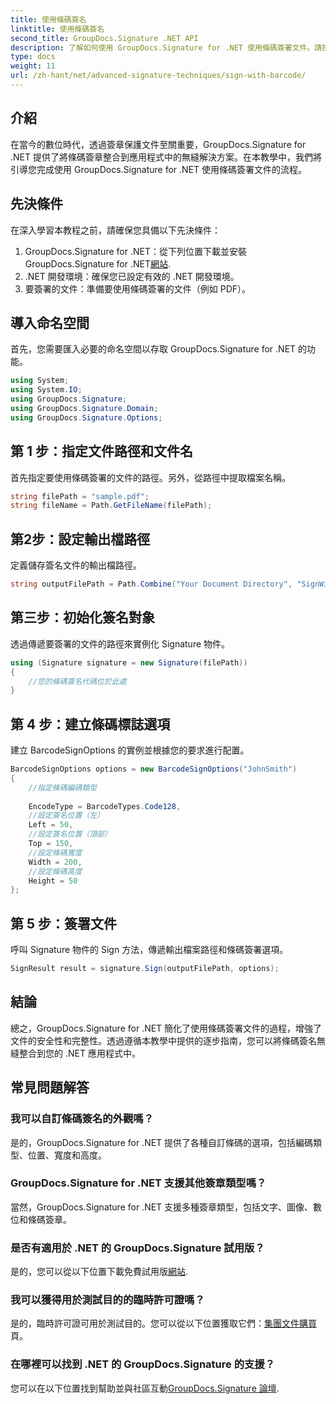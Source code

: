 ```yaml
---
title: 使用條碼簽名
linktitle: 使用條碼簽名
second_title: GroupDocs.Signature .NET API
description: 了解如何使用 GroupDocs.Signature for .NET 使用條碼簽署文件。請按照我們的逐步指南進行無縫整合。
type: docs
weight: 11
url: /zh-hant/net/advanced-signature-techniques/sign-with-barcode/
---
```

## 介紹
在當今的數位時代，透過簽章保護文件至關重要，GroupDocs.Signature for .NET 提供了將條碼簽章整合到應用程式中的無縫解決方案。在本教學中，我們將引導您完成使用 GroupDocs.Signature for .NET 使用條碼簽署文件的流程。
## 先決條件
在深入學習本教程之前，請確保您具備以下先決條件：
1.  GroupDocs.Signature for .NET：從下列位置下載並安裝 GroupDocs.Signature for .NET[網站](https://releases.groupdocs.com/signature/net/).
2. .NET 開發環境：確保您已設定有效的 .NET 開發環境。
3. 要簽署的文件：準備要使用條碼簽署的文件（例如 PDF）。

## 導入命名空間
首先，您需要匯入必要的命名空間以存取 GroupDocs.Signature for .NET 的功能。
```csharp
using System;
using System.IO;
using GroupDocs.Signature;
using GroupDocs.Signature.Domain;
using GroupDocs.Signature.Options;
```
## 第 1 步：指定文件路徑和文件名
首先指定要使用條碼簽署的文件的路徑。另外，從路徑中提取檔案名稱。
```csharp
string filePath = "sample.pdf";
string fileName = Path.GetFileName(filePath);
```
## 第2步：設定輸出檔路徑
定義儲存簽名文件的輸出檔路徑。
```csharp
string outputFilePath = Path.Combine("Your Document Directory", "SignWithBarcode", fileName);
```
## 第三步：初始化簽名對象
透過傳遞要簽署的文件的路徑來實例化 Signature 物件。
```csharp
using (Signature signature = new Signature(filePath))
{
    //您的條碼簽名代碼位於此處
}
```
## 第 4 步：建立條碼標誌選項
建立 BarcodeSignOptions 的實例並根據您的要求進行配置。
```csharp
BarcodeSignOptions options = new BarcodeSignOptions("JohnSmith")
{
	//指定條碼編碼類型
	
    EncodeType = BarcodeTypes.Code128,
    //設定簽名位置（左）
	Left = 50,
	//設定簽名位置（頂部）
    Top = 150,
	//設定條碼寬度
    Width = 200,
	//設定條碼高度
    Height = 50
};
```
## 第 5 步：簽署文件
呼叫 Signature 物件的 Sign 方法，傳遞輸出檔案路徑和條碼簽署選項。
```csharp
SignResult result = signature.Sign(outputFilePath, options);
```

## 結論
總之，GroupDocs.Signature for .NET 簡化了使用條碼簽署文件的過程，增強了文件的安全性和完整性。透過遵循本教學中提供的逐步指南，您可以將條碼簽名無縫整合到您的 .NET 應用程式中。
## 常見問題解答
### 我可以自訂條碼簽名的外觀嗎？
是的，GroupDocs.Signature for .NET 提供了各種自訂條碼的選項，包括編碼類型、位置、寬度和高度。
### GroupDocs.Signature for .NET 支援其他簽章類型嗎？
當然，GroupDocs.Signature for .NET 支援多種簽章類型，包括文字、圖像、數位和條碼簽章。
### 是否有適用於 .NET 的 GroupDocs.Signature 試用版？
是的，您可以從以下位置下載免費試用版[網站](https://releases.groupdocs.com/).
### 我可以獲得用於測試目的的臨時許可證嗎？
是的，臨時許可證可用於測試目的。您可以從以下位置獲取它們：[集團文件購買](https://purchase.groupdocs.com/temporary-license/)頁。
### 在哪裡可以找到 .NET 的 GroupDocs.Signature 的支援？
您可以在以下位置找到幫助並與社區互動[GroupDocs.Signature 論壇](https://forum.groupdocs.com/c/signature/13).